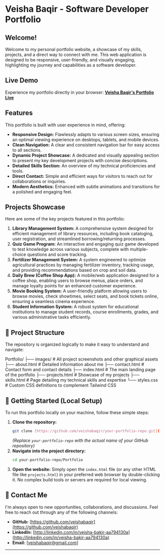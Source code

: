 # Veisha Baqir - Software Developer Portfolio

## Welcome!

Welcome to my personal portfolio website, a showcase of my skills, projects, and a direct way to connect with me. This web application is designed to be responsive, user-friendly, and visually engaging, highlighting my journey and capabilities as a software developer.

## Live Demo

Experience my portfolio directly in your browser:
[**Veisha Baqir's Portfolio Live**](https://veishabaqir.github.io/My-Portfolio/)

## Features

This portfolio is built with user experience in mind, offering:

* **Responsive Design:** Flawlessly adapts to various screen sizes, ensuring an optimal viewing experience on desktops, tablets, and mobile devices.
* **Clean Navigation:** A clear and consistent navigation bar for easy access to all sections.
* **Dynamic Project Showcase:** A dedicated and visually appealing section to present my key development projects with concise descriptions.
* **Detailed Skills Section:** An overview of my technical proficiencies and tools.
* **Direct Contact:** Simple and efficient ways for visitors to reach out for collaborations or inquiries.
* **Modern Aesthetics:** Enhanced with subtle animations and transitions for a polished and engaging feel.

## Projects Showcase

Here are some of the key projects featured in this portfolio:

1.  **Library Management System:** A comprehensive system designed for efficient management of library resources, including book cataloging, user registration, and streamlined borrowing/returning processes.
2.  **Quiz Game Program:** An interactive and engaging quiz game developed to test knowledge across various subjects, complete with multiple-choice questions and score tracking.
3.  **Fertilizer Management System:** A system engineered to optimize agricultural practices by managing fertilizer inventory, tracking usage, and providing recommendations based on crop and soil data.
4.  **Daily Brew (Coffee Shop App):** A mobile/web application designed for a coffee shop, enabling users to browse menus, place orders, and manage loyalty points for an enhanced customer experience.
5.  **Movie Booking System:** A user-friendly platform allowing users to browse movies, check showtimes, select seats, and book tickets online, ensuring a seamless cinema experience.
6.  **Student Information System:** A robust system for educational institutions to manage student records, course enrollments, grades, and various administrative tasks efficiently.

## 📂 Project Structure

The repository is organized logically to make it easy to understand and navigate:

Portfolio/
├── images/             # All project screenshots and other graphical assets
├── about.html          # Detailed information about me
├── contact.html        # Contact form and contact details
├── index.html          # The main landing page of the portfolio
├── projects.html       # Showcase of my projects
├── skills.html         # Page detailing my technical skills and expertise
└── styles.css          # Custom CSS definitions to complement Tailwind CSS


## 🚀 Getting Started (Local Setup)

To run this portfolio locally on your machine, follow these simple steps:

1.  **Clone the repository:**
    ```bash
    git clone [https://github.com/veishabaqir/your-portfolio-repo.git](https://github.com/veishabaqir/your-portfolio-repo.git)
    ```
    *(Replace `your-portfolio-repo` with the actual name of your GitHub repository)*
2.  **Navigate into the project directory:**
    ```bash
    cd your-portfolio-repo/Portfolio
    ```
3.  **Open the website:**
    Simply open the `index.html` file (or any other HTML file like `projects.html`) in your preferred web browser by double-clicking it. No complex build tools or servers are required for local viewing.

## 🤝 Contact Me

I'm always open to new opportunities, collaborations, and discussions. Feel free to reach out through any of the following channels:

* **GitHub:** [https://github.com/veishabaqir](https://github.com/veishabaqir)
* **LinkedIn:** [http://linkedin.com/in/veisha-bakir-aa794130a](http://linkedin.com/in/veisha-bakir-aa794130a)
* **Email:** [veishabaqir@gmail.com]

---
